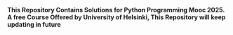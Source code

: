 **This Repository Contains Solutions for Python Programming Mooc 2025. A free Course Offered by University of Helsinki,
 This Repository will keep updating in future**
